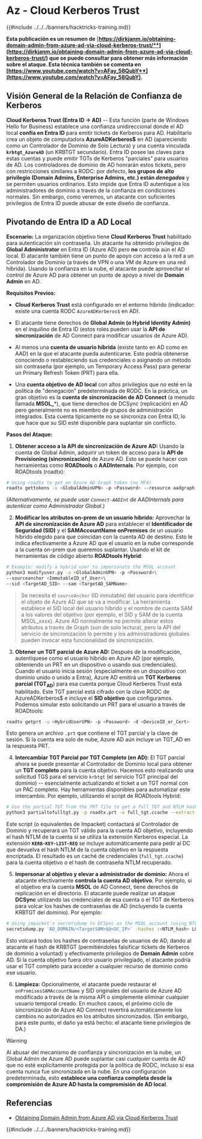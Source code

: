 # Az - Cloud Kerberos Trust

{{#include ../../../banners/hacktricks-training.md}}

**Esta publicación es un resumen de** [**https://dirkjanm.io/obtaining-domain-admin-from-azure-ad-via-cloud-kerberos-trust/**](https://dirkjanm.io/obtaining-domain-admin-from-azure-ad-via-cloud-kerberos-trust/) **que se puede consultar para obtener más información sobre el ataque. Esta técnica también se comenta en** [**https://www.youtube.com/watch?v=AFay_58QubY**](https://www.youtube.com/watch?v=AFay_58QubY)**.**

## Visión General de la Relación de Confianza de Kerberos

**Cloud Kerberos Trust (Entra ID -> AD)** -- Esta función (parte de Windows Hello for Business) establece una confianza unidireccional donde el AD local **confía en Entra ID** para emitir tickets de Kerberos para AD. Habilitarlo crea un objeto de computadora **AzureADKerberos$** en AD (apareciendo como un Controlador de Dominio de Solo Lectura) y una cuenta vinculada **`krbtgt_AzureAD`** (un KRBTGT secundario). Entra ID posee las claves para estas cuentas y puede emitir TGTs de Kerberos "parciales" para usuarios de AD. Los controladores de dominio de AD honrarán estos tickets, pero con restricciones similares a RODC: por defecto, **los grupos de alto privilegio (Domain Admins, Enterprise Admins, etc.) están *denegados*** y se permiten usuarios ordinarios. Esto impide que Entra ID autentique a los administradores de dominio a través de la confianza en condiciones normales. Sin embargo, como veremos, un atacante con suficientes privilegios de Entra ID puede abusar de este diseño de confianza.

## Pivotando de Entra ID a AD Local

**Escenario:** La organización objetivo tiene **Cloud Kerberos Trust** habilitado para autenticación sin contraseña. Un atacante ha obtenido privilegios de **Global Administrator** en Entra ID (Azure AD) pero **no** controla aún el AD local. El atacante también tiene un punto de apoyo con acceso a la red a un Controlador de Dominio (a través de VPN o una VM de Azure en una red híbrida). Usando la confianza en la nube, el atacante puede aprovechar el control de Azure AD para obtener un punto de apoyo a nivel de **Domain Admin** en AD.

**Requisitos Previos:**

-   **Cloud Kerberos Trust** está configurado en el entorno híbrido (indicador: existe una cuenta RODC `AzureADKerberos$` en AD).

-   El atacante tiene derechos de **Global Admin (o Hybrid Identity Admin)** en el inquilino de Entra ID (estos roles pueden usar la **API de sincronización** de AD Connect para modificar usuarios de Azure AD).

-   Al menos una **cuenta de usuario híbrida** (existe tanto en AD como en AAD) en la que el atacante pueda autenticarse. Esto podría obtenerse conociendo o restableciendo sus credenciales o asignando un método sin contraseña (por ejemplo, un Temporary Access Pass) para generar un Primary Refresh Token (PRT) para ella.

-   Una **cuenta objetivo de AD local** con altos privilegios que *no* esté en la política de "denegación" predeterminada de RODC. En la práctica, un gran objetivo es la **cuenta de sincronización de AD Connect** (a menudo llamada **MSOL_***), que tiene derechos de DCSync (replicación) en AD pero generalmente no es miembro de grupos de administración integrados. Esta cuenta típicamente no se sincroniza con Entra ID, lo que hace que su SID esté disponible para suplantar sin conflicto.

**Pasos del Ataque:**

1.  **Obtener acceso a la API de sincronización de Azure AD:** Usando la cuenta de Global Admin, adquirir un token de acceso para la **API de Provisioning (sincronización)** de Azure AD. Esto se puede hacer con herramientas como **ROADtools** o **AADInternals**. Por ejemplo, con ROADtools (roadtx):
```bash
# Using roadtx to get an Azure AD Graph token (no MFA)
roadtx gettokens -u <GlobalAdminUPN> -p <Password> --resource aadgraph
```
*(Alternativamente, se puede usar `Connect-AADInt` de AADInternals para autenticar como Administrador Global.)*

2.  **Modificar los atributos on-prem de un usuario híbrido:** Aprovechar la **API de sincronización de Azure AD** para establecer el **Identificador de Seguridad (SID)** y el **SAMAccountName onPremises** de un usuario híbrido elegido para que coincidan con la cuenta AD de destino. Esto le indica efectivamente a Azure AD que el usuario en la nube corresponde a la cuenta on-prem que queremos suplantar. Usando el kit de herramientas de código abierto **ROADtools Hybrid**:
```bash
# Example: modify a hybrid user to impersonate the MSOL account
python3 modifyuser.py -u <GlobalAdminUPN> -p <Password>\
--sourceanchor <ImmutableID_of_User>\
--sid <TargetAD_SID> --sam <TargetAD_SAMName>
```
> Se necesita el `sourceAnchor` (ID inmutable) del usuario para identificar el objeto de Azure AD que se va a modificar. La herramienta establece el SID local del usuario híbrido y el nombre de cuenta SAM a los valores del objetivo (por ejemplo, el SID y SAM de la cuenta MSOL_xxxx). Azure AD normalmente no permite alterar estos atributos a través de Graph (son de solo lectura), pero la API del servicio de sincronización lo permite y los administradores globales pueden invocar esta funcionalidad de sincronización.

3.  **Obtener un TGT parcial de Azure AD:** Después de la modificación, autentíquese como el usuario híbrido en Azure AD (por ejemplo, obteniendo un PRT en un dispositivo o usando sus credenciales). Cuando el usuario inicia sesión (especialmente en un dispositivo con dominio unido o unido a Entra), Azure AD emitirá un **TGT Kerberos parcial (TGT**<sub>**AD**</sub>) para esa cuenta porque Cloud Kerberos Trust está habilitado. Este TGT parcial está cifrado con la clave RODC de AzureADKerberos$ e incluye el **SID objetivo** que configuramos. Podemos simular esto solicitando un PRT para el usuario a través de ROADtools:
```bash
roadtx getprt -u <HybridUserUPN> -p <Password> -d <DeviceID_or_Cert>
```
Esto genera un archivo `.prt` que contiene el TGT parcial y la clave de sesión. Si la cuenta era solo de nube, Azure AD aún incluye un TGT_AD en la respuesta PRT.

4.  **Intercambiar TGT Parcial por TGT Completo (en AD):** El TGT parcial ahora se puede presentar al Controlador de Dominio local para obtener un **TGT completo** para la cuenta objetivo. Hacemos esto realizando una solicitud TGS para el servicio `krbtgt` (el servicio TGT principal del dominio) -- esencialmente actualizando el ticket a un TGT normal con un PAC completo. Hay herramientas disponibles para automatizar este intercambio. Por ejemplo, utilizando el script de ROADtools Hybrid:
```bash
# Use the partial TGT from the PRT file to get a full TGT and NTLM hash
python3 partialtofulltgt.py -p roadtx.prt -o full_tgt.ccache --extract-hash
```
Este script (o equivalentes de Impacket) contactará al Controlador de Dominio y recuperará un TGT válido para la cuenta AD objetivo, incluyendo el hash NTLM de la cuenta si se utiliza la extensión Kerberos especial. La extensión **`KERB-KEY-LIST-REQ`** se incluye automáticamente para pedir al DC que devuelva el hash NTLM de la cuenta objetivo en la respuesta encriptada. El resultado es un caché de credenciales (`full_tgt.ccache`) para la cuenta objetivo *o* el hash de contraseña NTLM recuperado.

5.  **Impersonar al objetivo y elevar a administrador de dominio:** Ahora el atacante efectivamente **controla la cuenta AD objetivo**. Por ejemplo, si el objetivo era la cuenta **MSOL** de AD Connect, tiene derechos de replicación en el directorio. El atacante puede realizar un ataque **DCSync** utilizando las credenciales de esa cuenta o el TGT de Kerberos para volcar los hashes de contraseñas de AD (incluyendo la cuenta KRBTGT del dominio). Por ejemplo:
```bash
# Using impacket's secretsdump to DCSync as the MSOL account (using NTLM hash)
secretsdump.py 'AD_DOMAIN/<TargetSAM>$@<DC_IP>' -hashes :<NTLM_hash> LOCAL
```
Esto volcará todos los hashes de contraseñas de usuarios de AD, dando al atacante el hash de KRBTGT (permitiéndoles falsificar tickets de Kerberos de dominio a voluntad) y efectivamente privilegios de **Domain Admin** sobre AD. Si la cuenta objetivo fuera otro usuario privilegiado, el atacante podría usar el TGT completo para acceder a cualquier recurso de dominio como ese usuario.

6.  **Limpieza:** Opcionalmente, el atacante puede restaurar el `onPremisesSAMAccountName` y SID originales del usuario de Azure AD modificado a través de la misma API o simplemente eliminar cualquier usuario temporal creado. En muchos casos, el próximo ciclo de sincronización de Azure AD Connect revertirá automáticamente los cambios no autorizados en los atributos sincronizados. (Sin embargo, para este punto, el daño ya está hecho: el atacante tiene privilegios de DA.)

> [!WARNING]
> Al abusar del mecanismo de confianza y sincronización en la nube, un Global Admin de Azure AD puede suplantar casi *cualquier* cuenta de AD que no esté explícitamente protegida por la política de RODC, incluso si esa cuenta nunca fue sincronizada en la nube. En una configuración predeterminada, esto **establece una confianza completa desde la compromisión de Azure AD hasta la compromisión de AD local**.


## Referencias

- [Obtaining Domain Admin from Azure AD via Cloud Kerberos Trust](https://dirkjanm.io/obtaining-domain-admin-from-azure-ad-via-cloud-kerberos-trust/)



{{#include ../../../banners/hacktricks-training.md}}

